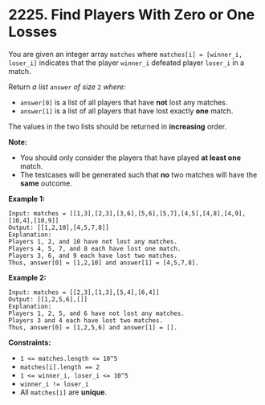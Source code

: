 # 2225. Find Players With Zero or One Losses

You are given an integer array `matches` where `matches[i] = [winner_i, loser_i]` indicates that the player `winner_i` defeated player `loser_i` in a match.

Return *a list* `answer` *of size* `2` *where:*

- `answer[0]` is a list of all players that have **not** lost any matches.
- `answer[1]` is a list of all players that have lost exactly **one** match.

The values in the two lists should be returned in **increasing** order.

**Note:**

- You should only consider the players that have played **at least one** match.
- The testcases will be generated such that **no** two matches will have the **same** outcome.

**Example 1:**

```()
Input: matches = [[1,3],[2,3],[3,6],[5,6],[5,7],[4,5],[4,8],[4,9],[10,4],[10,9]]
Output: [[1,2,10],[4,5,7,8]]
Explanation:
Players 1, 2, and 10 have not lost any matches.
Players 4, 5, 7, and 8 each have lost one match.
Players 3, 6, and 9 each have lost two matches.
Thus, answer[0] = [1,2,10] and answer[1] = [4,5,7,8].
```

**Example 2:**

```()
Input: matches = [[2,3],[1,3],[5,4],[6,4]]
Output: [[1,2,5,6],[]]
Explanation:
Players 1, 2, 5, and 6 have not lost any matches.
Players 3 and 4 each have lost two matches.
Thus, answer[0] = [1,2,5,6] and answer[1] = [].
```

**Constraints:**

- `1 <= matches.length <= 10^5`
- `matches[i].length == 2`
- `1 <= winner_i, loser_i <= 10^5`
- `winner_i != loser_i`
- All `matches[i]` are **unique**.
